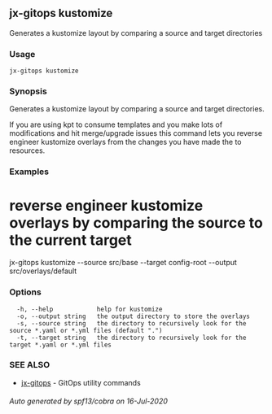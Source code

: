 ## jx-gitops kustomize

Generates a kustomize layout by comparing a source and target directories

### Usage

```
jx-gitops kustomize
```

### Synopsis

Generates a kustomize layout by comparing a source and target directories.
  
If you are using kpt to consume templates and you make lots of modifications and hit merge/upgrade issues this command lets you reverse engineer kustomize overlays from the changes you have made the to resources.

### Examples

  # reverse engineer kustomize overlays by comparing the source to the current target
  jx-gitops kustomize --source src/base --target config-root --output src/overlays/default

### Options

```
  -h, --help            help for kustomize
  -o, --output string   the output directory to store the overlays
  -s, --source string   the directory to recursively look for the source *.yaml or *.yml files (default ".")
  -t, --target string   the directory to recursively look for the target *.yaml or *.yml files
```

### SEE ALSO

* [jx-gitops](jx-gitops.md)	 - GitOps utility commands

###### Auto generated by spf13/cobra on 16-Jul-2020

